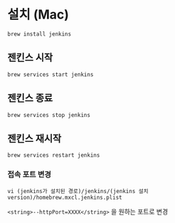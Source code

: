 # 설치 (Mac)
```
brew install jenkins
```

## 젠킨스 시작
```
brew services start jenkins
```

## 젠킨스 종료
```
brew services stop jenkins
```

## 젠킨스 재시작
```
brew services restart jenkins
```

### 접속 포트 변경
```
vi (jenkins가 설치된 경로)/jenkins/(jenkins 설치version)/homebrew.mxcl.jenkins.plist
```

`
<string>--httpPort=XXXX</string>
`
을 원하는 포트로 변경
